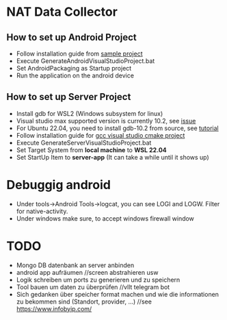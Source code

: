 # NAT Data Collector

## How to set up Android Project

* Follow installation guide from [sample project](https://github.com/lectorguard/Android-CMake-VisualStudio-Sample)
* Execute GenerateAndroidVisualStudioProject.bat
* Set AndroidPackaging as Startup project
* Run the application on the android device

## How to set up Server Project

* Install gdb for WSL2 (Windows subsystem for linux)
* Visual studio max supported version is currently 10.2, see [issue](https://github.com/microsoft/vscode-cpptools/issues/9704) 
* For Ubuntu 22.04, you need to install gdb-10.2 from source, see [tutorial](http://www.gdbtutorial.com/tutorial/how-install-gdb)  
* Follow installation guide for [gcc visual studio cmake project](https://www.youtube.com/watch?v=IKI2w75aAow)
* Execute GenerateServerVisualStudioProject.bat
* Set Target System from **local machine** to **WSL 22.04**
* Set StartUp Item to **server-app** (It can take a while until it shows up)

# Debuggig android

* Under tools->Android Tools->logcat, you can see LOGI and LOGW. Filter for native-activity.
* Under windows make sure, to accept windows firewall window

# TODO

* Mongo DB datenbank an server anbinden
* android app aufräumen //screen abstrahieren usw
* Logik schreiben um ports zu generieren und zu speichern
* Tool bauen um daten zu überprüfen //vllt telegram bot
* Sich gedanken über speicher format machen und wie die informationen zu bekommen sind (Standort, provider, ...) //see https://www.infobyip.com/


